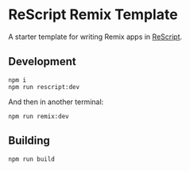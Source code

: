 # ReScript Remix Template

A starter template for writing Remix apps in [ReScript](https://rescript-lang.org/).

## Development

```
npm i
npm run rescript:dev
```

And then in another terminal:

```
npm run remix:dev
```

## Building

```
npm run build
```
